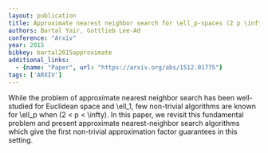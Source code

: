 ```yaml
---
layout: publication
title: Approximate nearest neighbor search for \ell_p-spaces (2 p \infty) via embeddings
authors: Bartal Yair, Gottlieb Lee-Ad
conference: "Arxiv"
year: 2015
bibkey: bartal2015approximate
additional_links:
  - {name: "Paper", url: "https://arxiv.org/abs/1512.01775"}
tags: ['ARXIV']
---
```

While the problem of approximate nearest neighbor search has been well-studied for Euclidean space and \ell_1, few non-trivial algorithms are known for \ell_p when (2 < p < \infty). In this paper, we revisit this fundamental problem and present approximate nearest-neighbor search algorithms which give the first non-trivial approximation factor guarantees in this setting.
